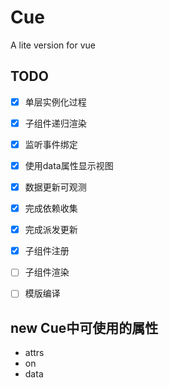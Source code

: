 # Cue

A lite version for vue

## TODO

- [x] 单层实例化过程
- [x] 子组件递归渲染
- [x] 监听事件绑定
- [x] 使用data属性显示视图
- [x] 数据更新可观测
- [x] 完成依赖收集
- [x] 完成派发更新
- [x] 子组件注册
- [ ] 子组件渲染
- [ ] 模版编译


## new Cue中可使用的属性

- attrs
- on
- data